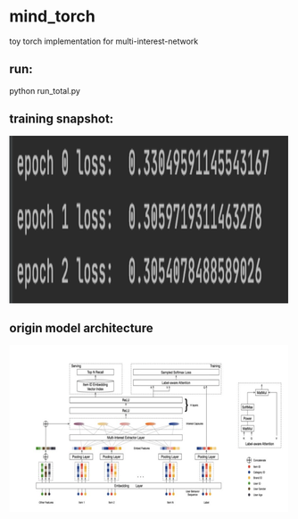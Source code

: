 # mind_torch
toy torch implementation for multi-interest-network

## run:
python run_total.py

## training snapshot:
<img src="https://github.com/jaykay233/mind_torch/blob/main/train_snapshot.png" width=500px height=300px>

## origin model architecture
<img src="https://github.com/jaykay233/mind_torch/blob/main/mind.png" width=500px height=300px>
